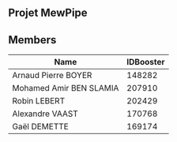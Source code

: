 Projet MewPipe
--------------

## Members

Name                    | IDBooster
------------------------|--------
Arnaud Pierre BOYER     | 148282
Mohamed Amir BEN SLAMIA | 207910
Robin LEBERT            | 202429
Alexandre VAAST         | 170768
Gaël DEMETTE            | 169174